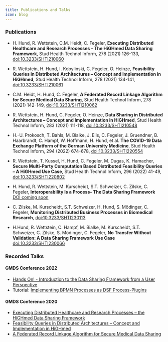 ```yaml
---
title: Publications and Talks
icon: blog
---
```

### Publications

- H. Hund, R. Wettstein, C.M. Heidt, C. Fegeler, **Executing Distributed Healthcare and Research Processes – The HiGHmed Data Sharing Framework**, Stud Health Technol Inform, 278 (2021) 126-133, [doi:10.3233/SHTI210060](https://ebooks.iospress.nl/doi/10.3233/SHTI210060)

- R. Wettstein, H. Hund, I. Kobylinski, C. Fegeler, O. Heinze, **Feasibility Queries in Distributed Architectures – Concept and Implementation in HiGHmed**, Stud Health Technol Inform, 278 (2021) 134-141, [doi:10.3233/SHTI210061](https://ebooks.iospress.nl/doi/10.3233/SHTI210061)

- C.M. Heidt, H. Hund, C. Fegeler, **A Federated Record Linkage Algorithm for Secure Medical Data Sharing**, Stud Health Technol Inform, 278 (2021) 142-149, [doi:10.3233/SHTI210062](https://ebooks.iospress.nl/doi/10.3233/SHTI210062)

- R. Wettstein, H. Hund, C. Fegeler, O. Heinze, **Data Sharing in Distributed Architectures – Concept and Implementation in HiGHmed**, Stud Health Technol Inform, 283 (2021) 111-118, [doi:10.3233/SHTI210548](https://ebooks.iospress.nl/doi/10.3233/SHTI210548)

- H.-U. Prokosch, T. Bahls, M. Bialke, J. Eils, C. Fegeler, J. Gruendner, B. Haarbrandt, C. Hampf, W. Hoffmann, H. Hund, et al. **The COVID-19 Data Exchange Platform of the German University Medicine**, Stud Health Technol Inform, 294 (2022) 674-678, [doi:10.3233/SHTI220554](https://ebooks.iospress.nl/doi/10.3233/SHTI220554)

- R. Wettstein, T. Kussel, H. Hund, C. Fegeler, M. Dugas, K. Hamacher, **Secure Multi-Party Computation Based Distributed Feasibility Queries – A HiGHmed Use Case**, Stud Health Technol Inform, 296 (2022) 41-49, [doi:10.3233/SHTI220802](https://ebooks.iospress.nl/doi/10.3233/SHTI220802)

- H. Hund, R. Wettstein, M. Kurscheidt, S.T. Schweizer, C. Zilske, C. Fegeler, **Interoperability Is a Process- The Data Sharing Framework** [DOI coming soon](TODO)

- C. Zilske, M. Kurscheidt, S.T. Schweizer, H. Hund, S. Mödinger, C. Fegeler, **Monitoring Distributed Business Processes in Biomedical Research**, [doi:10.3233/SHTI230113](https://ebooks.iospress.nl/doi/10.3233/SHTI230113)

- H.Hund, R. Wettstein, C. Hampf, M. Bialke, M. Kurscheidt, S.T. Schweizer, C. Zilske, S. Mödinger, C. Fegeler, **No Transfer Without Validation: A Data Sharing Framework Use Case** [doi:10.3233/SHTI230066 ](https://ebooks.iospress.nl/doi/10.3233/SHTI230066)


### Recorded Talks
#### GMDS Conference 2022
- [Hands On! - Introduction to the Data Sharing Framework from a User Perspective ](https://www.youtube.com/playlist?list=PLsHs7HOt6jDMe3PNevpo-uGsDTWVSMsYZ)
- Tutorial: [Implementing BPMN Processes as DSF Process-Plugins](/oldstable/tutorial/)
#### GMDS Conference 2020
- [Executing Distributed Healthcare and Research Processes – the HiGHmed Data Sharing Framework](https://www.youtube.com/watch?v=OzjyqmZZPSA)
- [Feasibility Queries in Distributed Architectures – Concept and Implementation in HiGHmed](https://www.youtube.com/watch?v=6Pom8KqYhTs)
- [A Federated Record Linkage Algorithm for Secure Medical Data Sharing](https://www.youtube.com/watch?v=bSEPqzxF8mM)

